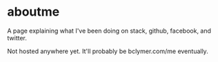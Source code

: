 aboutme
=======

A page explaining what I've been doing on stack, github, facebook, and twitter.

Not hosted anywhere yet. It'll probably be bclymer.com/me eventually.
